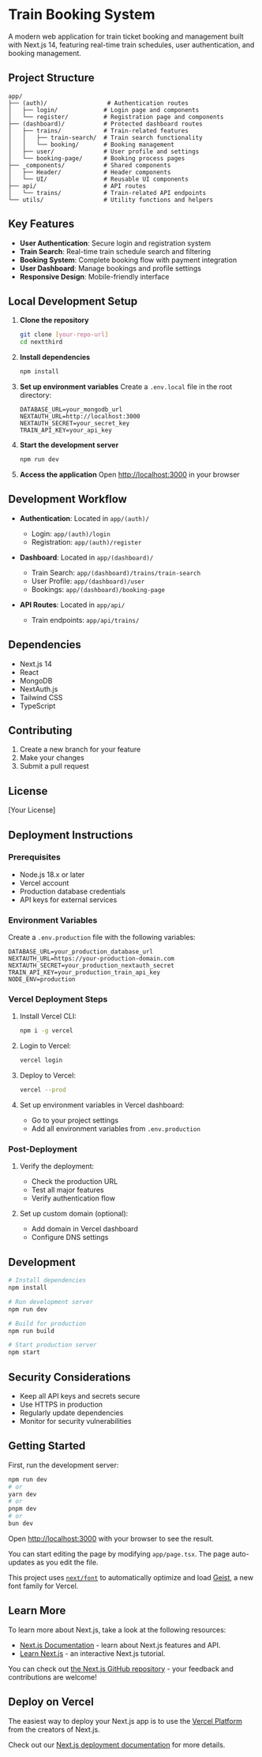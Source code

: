 # Train Booking System

A modern web application for train ticket booking and management built with Next.js 14, featuring real-time train schedules, user authentication, and booking management.

## Project Structure

```
app/
├── (auth)/                 # Authentication routes
│   ├── login/             # Login page and components
│   └── register/          # Registration page and components
├── (dashboard)/           # Protected dashboard routes
│   ├── trains/            # Train-related features
│   │   ├── train-search/  # Train search functionality
│   │   └── booking/       # Booking management
│   ├── user/              # User profile and settings
│   └── booking-page/      # Booking process pages
├── _components/           # Shared components
│   ├── Header/            # Header components
│   └── UI/                # Reusable UI components
├── api/                   # API routes
│   └── trains/            # Train-related API endpoints
└── utils/                 # Utility functions and helpers
```

## Key Features

- **User Authentication**: Secure login and registration system
- **Train Search**: Real-time train schedule search and filtering
- **Booking System**: Complete booking flow with payment integration
- **User Dashboard**: Manage bookings and profile settings
- **Responsive Design**: Mobile-friendly interface

## Local Development Setup

1. **Clone the repository**
   ```bash
   git clone [your-repo-url]
   cd nextthird
   ```

2. **Install dependencies**
   ```bash
   npm install
   ```

3. **Set up environment variables**
   Create a `.env.local` file in the root directory:
   ```env
   DATABASE_URL=your_mongodb_url
   NEXTAUTH_URL=http://localhost:3000
   NEXTAUTH_SECRET=your_secret_key
   TRAIN_API_KEY=your_api_key
   ```

4. **Start the development server**
   ```bash
   npm run dev
   ```

5. **Access the application**
   Open [http://localhost:3000](http://localhost:3000) in your browser

## Development Workflow

- **Authentication**: Located in `app/(auth)/`
  - Login: `app/(auth)/login`
  - Registration: `app/(auth)/register`

- **Dashboard**: Located in `app/(dashboard)/`
  - Train Search: `app/(dashboard)/trains/train-search`
  - User Profile: `app/(dashboard)/user`
  - Bookings: `app/(dashboard)/booking-page`

- **API Routes**: Located in `app/api/`
  - Train endpoints: `app/api/trains/`

## Dependencies

- Next.js 14
- React
- MongoDB
- NextAuth.js
- Tailwind CSS
- TypeScript

## Contributing

1. Create a new branch for your feature
2. Make your changes
3. Submit a pull request

## License

[Your License]

## Deployment Instructions

### Prerequisites
- Node.js 18.x or later
- Vercel account
- Production database credentials
- API keys for external services

### Environment Variables
Create a `.env.production` file with the following variables:
```env
DATABASE_URL=your_production_database_url
NEXTAUTH_URL=https://your-production-domain.com
NEXTAUTH_SECRET=your_production_nextauth_secret
TRAIN_API_KEY=your_production_train_api_key
NODE_ENV=production
```

### Vercel Deployment Steps
1. Install Vercel CLI:
   ```bash
   npm i -g vercel
   ```

2. Login to Vercel:
   ```bash
   vercel login
   ```

3. Deploy to Vercel:
   ```bash
   vercel --prod
   ```

4. Set up environment variables in Vercel dashboard:
   - Go to your project settings
   - Add all environment variables from `.env.production`

### Post-Deployment
1. Verify the deployment:
   - Check the production URL
   - Test all major features
   - Verify authentication flow

2. Set up custom domain (optional):
   - Add domain in Vercel dashboard
   - Configure DNS settings

## Development
```bash
# Install dependencies
npm install

# Run development server
npm run dev

# Build for production
npm run build

# Start production server
npm start
```

## Security Considerations
- Keep all API keys and secrets secure
- Use HTTPS in production
- Regularly update dependencies
- Monitor for security vulnerabilities

## Getting Started

First, run the development server:

```bash
npm run dev
# or
yarn dev
# or
pnpm dev
# or
bun dev
```

Open [http://localhost:3000](http://localhost:3000) with your browser to see the result.

You can start editing the page by modifying `app/page.tsx`. The page auto-updates as you edit the file.

This project uses [`next/font`](https://nextjs.org/docs/app/building-your-application/optimizing/fonts) to automatically optimize and load [Geist](https://vercel.com/font), a new font family for Vercel.

## Learn More

To learn more about Next.js, take a look at the following resources:

- [Next.js Documentation](https://nextjs.org/docs) - learn about Next.js features and API.
- [Learn Next.js](https://nextjs.org/learn) - an interactive Next.js tutorial.

You can check out [the Next.js GitHub repository](https://github.com/vercel/next.js) - your feedback and contributions are welcome!

## Deploy on Vercel

The easiest way to deploy your Next.js app is to use the [Vercel Platform](https://vercel.com/new?utm_medium=default-template&filter=next.js&utm_source=create-next-app&utm_campaign=create-next-app-readme) from the creators of Next.js.

Check out our [Next.js deployment documentation](https://nextjs.org/docs/app/building-your-application/deploying) for more details.
